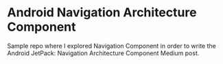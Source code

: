 # Android Navigation Architecture Component
Sample repo where I explored Navigation Component in order to write the Android JetPack: Navigation Architecture Component Medium post. 
